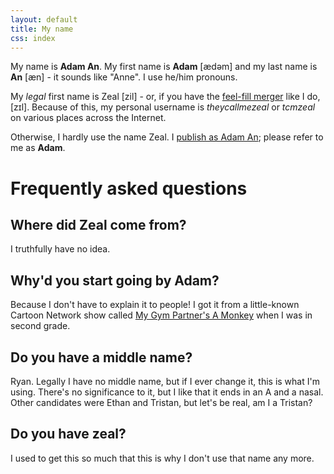 ```yaml
---
layout: default
title: My name
css: index
---
```


My name is **Adam An**. My first name is **Adam** [ædəm] and my last name is **An** [æn] - it sounds like "Anne". I use he/him pronouns.

My *legal* first name is Zeal [zil] - or, if you have the [feel-fill merger](https://en.wikipedia.org/wiki/English-language_vowel_changes_before_historic_/l/#Fill%E2%80%93feel_merger) like I do, [zɪl]. Because of this, my personal username is *theycallmezeal* or *tcmzeal* on various places across the Internet.

Otherwise, I hardly use the name Zeal. I [publish as Adam An](https://orcid.org/my-orcid?orcid=0000-0002-9181-7539); please refer to me as **Adam**.

# Frequently asked questions

## Where did Zeal come from?

I truthfully have no idea.

## Why'd you start going by Adam?

Because I don't have to explain it to people! I got it from a little-known Cartoon Network show called [My Gym Partner's A Monkey](https://mygympartneramonkey.fandom.com/wiki/Adam_Lyon) when I was in second grade.

## Do you have a middle name?

Ryan. Legally I have no middle name, but if I ever change it, this is what I'm using. There's no significance to it, but I like that it ends in an A and a nasal. Other candidates were Ethan and Tristan, but let's be real, am I a Tristan?

## Do you have zeal?

I used to get this so much that this is why I don't use that name any more.
